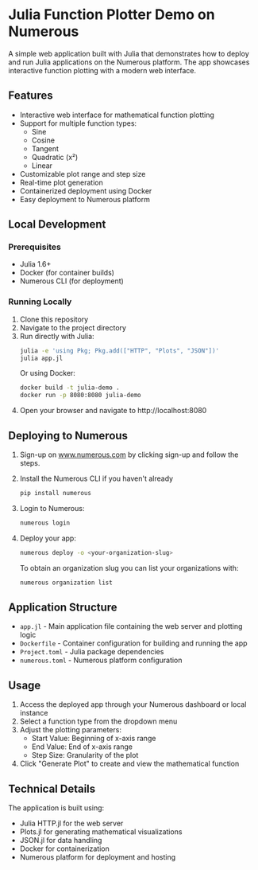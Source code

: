 # Julia Function Plotter Demo on Numerous

A simple web application built with Julia that demonstrates how to deploy and run Julia applications on the Numerous platform. The app showcases interactive function plotting with a modern web interface.

## Features

- Interactive web interface for mathematical function plotting
- Support for multiple function types:
  - Sine
  - Cosine
  - Tangent
  - Quadratic (x²)
  - Linear
- Customizable plot range and step size
- Real-time plot generation
- Containerized deployment using Docker
- Easy deployment to Numerous platform

## Local Development

### Prerequisites

- Julia 1.6+
- Docker (for container builds)
- Numerous CLI (for deployment)

### Running Locally

1. Clone this repository
2. Navigate to the project directory
3. Run directly with Julia:
   ```bash
   julia -e 'using Pkg; Pkg.add(["HTTP", "Plots", "JSON"])'
   julia app.jl
   ```
   Or using Docker:
   ```bash
   docker build -t julia-demo .
   docker run -p 8080:8080 julia-demo
   ```
4. Open your browser and navigate to http://localhost:8080

## Deploying to Numerous

1. Sign-up on www.numerous.com by clicking sign-up and follow the steps.


2. Install the Numerous CLI if you haven't already
   ```bash
   pip install numerous
   ```  

3. Login to Numerous:
   ```bash
   numerous login
   ```

4. Deploy your app:
   ```bash
   numerous deploy -o <your-organization-slug>
   ```
   To obtain an organization slug you can list your organizations with:
   ```bash
   numerous organization list
   ```

## Application Structure

- `app.jl` - Main application file containing the web server and plotting logic
- `Dockerfile` - Container configuration for building and running the app
- `Project.toml` - Julia package dependencies
- `numerous.toml` - Numerous platform configuration

## Usage

1. Access the deployed app through your Numerous dashboard or local instance
2. Select a function type from the dropdown menu
3. Adjust the plotting parameters:
   - Start Value: Beginning of x-axis range
   - End Value: End of x-axis range
   - Step Size: Granularity of the plot
4. Click "Generate Plot" to create and view the mathematical function

## Technical Details

The application is built using:
- Julia HTTP.jl for the web server
- Plots.jl for generating mathematical visualizations
- JSON.jl for data handling
- Docker for containerization
- Numerous platform for deployment and hosting 